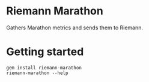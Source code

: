 # Riemann Marathon

Gathers Marathon metrics and sends them to Riemann.

# Getting started

```
gem install riemann-marathon
riemann-marathon --help
```

